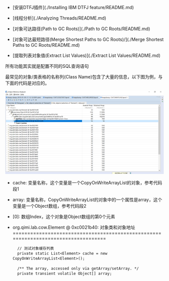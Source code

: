 
* [安装DTFJ插件](./Installing IBM DTFJ feature/README.md)

* [线程分析](./Analyzing Threads/README.md)

* [对象可达路径(Path to GC Roots)](./Path to GC Roots/README.md)

* [对象可达最短路径(Merge Shortest Paths to GC Roots)/](./Merge Shortest Paths to GC Roots/README.md)

* [提取列表对象值(Extract List Values)](./Extract List Values/README.md)


所有功能其实就是配置不同的SQL查询语句

最常见的对象/类表格的名称列(Class Name)包含了大量的信息，以下图为例，与下面的代码是对应的。

![Class Name](./1.png)

* cache: 变量名称，这个变量是一个CopyOnWriteArrayList的对象，参考代码段1
* array: 变量名称，CopyOnWriteArrayList的对象中的一个属性是array，这个变量是一个Object数组，参考代码段2
* \[0\]: 数组Index，这个对象是Object数组的第0个元素
* org.qimi.lab.cow.Element @ 0xc0021b40: 对象类和对象地址
===================================================================================


        // 测试对象缓存列表
        private static List<Element> cache = new CopyOnWriteArrayList<Element>();
        
        /** The array, accessed only via getArray/setArray. */
        private transient volatile Object[] array;



